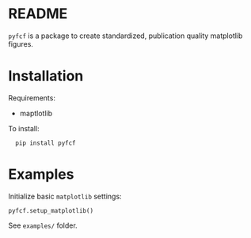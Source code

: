 README
======
`pyfcf` is a package to create standardized, publication quality matplotlib figures.

# Installation

Requirements:

- maptlotlib

To install:

```
  pip install pyfcf
```

# Examples

Initialize basic `matplotlib` settings:

```
pyfcf.setup_matplotlib()
```

See `examples/` folder.
